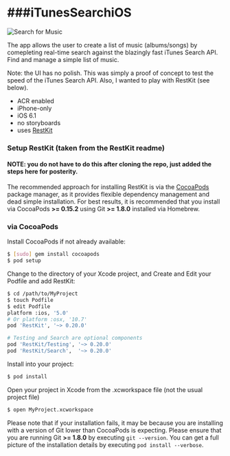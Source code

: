 ###iTunesSearchiOS
===============

![Search for Music](https://dl.dropboxusercontent.com/u/6148369/screenshots/itunessearch2.png)

The app allows the user to create a list of music (albums/songs) by comepleting real-time search against the blazingly fast iTunes Search API. Find and manage a simple list of music.

Note: the UI has no polish. This was simply a proof of concept to test the speed of the iTunes Search API. Also, I wanted to play with RestKit (see below).

- ACR enabled
- iPhone-only
- iOS 6.1
- no storyboards
- uses [RestKit](restkit.org)

### Setup RestKit (taken from the RestKit readme)

#### NOTE: you do not have to do this after cloning the repo, just added the steps here for posterity.

The recommended approach for installing RestKit is via the [CocoaPods](http://cocoapods.org/) package manager, as it provides flexible dependency management and dead simple installation. For best results, it is recommended that you install via CocoaPods **>= 0.15.2** using Git **>= 1.8.0** installed via Homebrew.

### via CocoaPods

Install CocoaPods if not already available:

``` bash
$ [sudo] gem install cocoapods
$ pod setup
```

Change to the directory of your Xcode project, and Create and Edit your Podfile and add RestKit:

``` bash
$ cd /path/to/MyProject
$ touch Podfile
$ edit Podfile
platform :ios, '5.0' 
# Or platform :osx, '10.7'
pod 'RestKit', '~> 0.20.0'

# Testing and Search are optional components
pod 'RestKit/Testing', '~> 0.20.0'
pod 'RestKit/Search',  '~> 0.20.0'
```

Install into your project:

``` bash
$ pod install
```

Open your project in Xcode from the .xcworkspace file (not the usual project file)

``` bash
$ open MyProject.xcworkspace
```

Please note that if your installation fails, it may be because you are installing with a version of Git lower than CocoaPods is expecting. Please ensure that you are running Git **>= 1.8.0** by executing `git --version`. You can get a full picture of the installation details by executing `pod install --verbose`.

